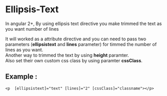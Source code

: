 # Ellipsis-Text
In angular 2+, By using ellipsis text directive you make trimmed the text as you want number of lines

It will worked  as a attribute directive and you can need to pass two parameters (**ellipsistext** and **lines** parameter) for timmed the number of lines as you want.\
Another way to trimmed the text by using  **height** paramter.\
Also set their own custom css class by using paramter **cssClass**.
## Example :
    <p  [ellipsistext]="text" [lines]="2" [cssClass]="classname"></p>



   
